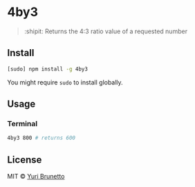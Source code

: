 # 4by3
> :shipit: Returns the 4:3 ratio value of a requested number

## Install
```bash
[sudo] npm install -g 4by3
```
You might require `sudo` to install globally.

## Usage
### Terminal
```bash
4by3 800 # returns 600
```

## License
MIT &copy; [Yuri Brunetto](http://www.ybrntt.com.br)

